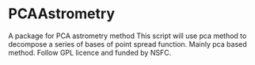 # PCAAstrometry
A package for PCA astrometry method
This script will use pca method to decompose a series of bases of point spread function. 
Mainly pca based method.
Follow GPL licence and funded by NSFC.
